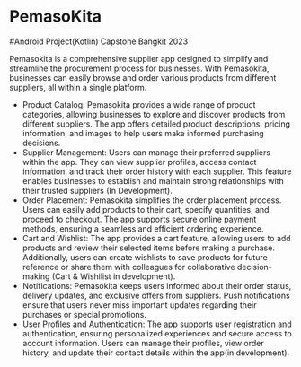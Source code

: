 # PemasoKita

#Android Project(Kotlin) Capstone Bangkit 2023


Pemasokita is a comprehensive supplier app designed to simplify and streamline the procurement process for businesses. With Pemasokita, 
businesses can easily browse and order various products from different suppliers, all within a single platform.
- Product Catalog: Pemasokita provides a wide range of product categories, allowing businesses to explore and discover products from different suppliers. 
The app offers detailed product descriptions, pricing information, and images to help users make informed purchasing decisions.
- Supplier Management: Users can manage their preferred suppliers within the app. They can view supplier profiles, access contact information, 
and track their order history with each supplier. This feature enables businesses to establish and maintain strong relationships with their trusted suppliers (In Development).
- Order Placement: Pemasokita simplifies the order placement process. Users can easily add products to their cart, specify quantities, and proceed to checkout. 
The app supports secure online payment methods, ensuring a seamless and efficient ordering experience.
- Cart and Wishlist: The app provides a cart feature, allowing users to add products and review their selected items before making a purchase. 
Additionally, users can create wishlists to save products for future reference or share them with colleagues for collaborative decision-making (Cart & Wishilist in development).
- Notifications: Pemasokita keeps users informed about their order status, delivery updates, and exclusive offers from suppliers. Push notifications ensure that users never miss important updates regarding their purchases or special promotions.
- User Profiles and Authentication: The app supports user registration and authentication, ensuring personalized experiences and secure access to account information. Users can manage their profiles, view order history, and update their contact details within the app(in development).
